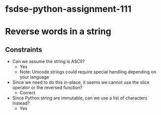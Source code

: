 # fsdse-python-assignment-111

# Reverse words in a string
## Constraints
* Can we assume the string is ASCII?
	* Yes
	* Note: Unicode strings could require special handling depending on your language
* Since we need to do this in-place, it seems we cannot use the slice operator or the reversed function?
	* Correct
* Since Python string are immutable, can we use a list of characters instead?
	* Yes
